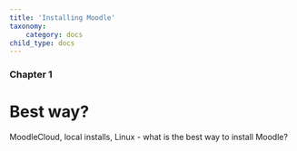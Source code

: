```yaml
---
title: 'Installing Moodle'
taxonomy:
    category: docs
child_type: docs
---
```


### Chapter 1

#  Best way?

MoodleCloud, local installs, Linux - what is the best way to install Moodle?

